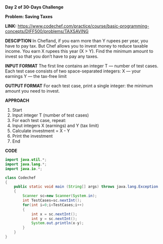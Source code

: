 **Day 2 of 30-Days Challenge**

**Problem: Saving Taxes**

**LINK:** https://www.codechef.com/practice/course/basic-programming-concepts/DIFF500/problems/TAXSAVING

**DESCIPTION**
In Chefland, if you earn more than Y rupees per year, you have to pay tax.
But Chef allows you to invest money to reduce taxable income.
You earn X rupees this year (X > Y).
Find the minimum amount to invest so that you don’t have to pay any taxes.

**INPUT FORMAT**
The first line contains an integer T — number of test cases.
Each test case consists of two space-separated integers:
  X — your earnings
  Y — the tax-free limit

**OUTPUT FORMAT**
For each test case, print a single integer: the minimum amount you need to invest.

**APPROACH**
1. Start
2. Input integer T (number of test cases)
3. For each test case, repeat:
4. Input integers X (earnings) and Y (tax limit)
5. Calculate investment = X - Y
6. Print the investment
7. End

**CODE**
```java
import java.util.*;
import java.lang.*;
import java.io.*;

class Codechef
{
	public static void main (String[] args) throws java.lang.Exception
	{
	    Scanner sc=new Scanner(System.in);
	    int TestCases=sc.nextInt();
	    for(int i=0;i<TestCases;i++)
	    {
	        int x = sc.nextInt();
	        int y = sc.nextInt();
	        System.out.println(x-y);
	    }
	}
}
